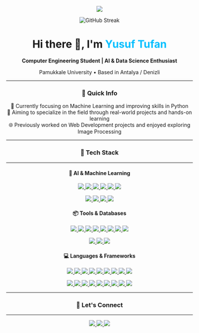 <p align="center">
  <img src="https://capsule-render.vercel.app/api?type=waving&color=0:6a11cb,100:2575fc&height=200&section=header&text=Welcome%20to%20My%20GitHub!&fontSize=40&fontColor=ffffff" />
</p>

<p align="center">
  <img src="https://github-readme-streak-stats.herokuapp.com/?user=YusufTufan&theme=dark&hide_border=true&border_radius=5&date_format=M%20j%5B%2C%20Y%5D" alt="GitHub Streak" />
</p>


<h1 align="center">Hi there 👋, I'm <span style="color:#00bfff">Yusuf Tufan</span></h1>
<p align="center"><strong>Computer Engineering Student | AI & Data Science Enthusiast</strong></p>
<p align="center">Pamukkale University • Based in Antalya / Denizli</p>

---

### <p align="center">📌 Quick Info</p>
<p align="center">
  🤖 Currently focusing on Machine Learning and improving skills in Python<br>
  🎯 Aiming to specialize in the field through real-world projects and hands-on learning<br>
  🌐 Previously worked on Web Development projects and enjoyed exploring Image Processing
</p>

---

### <p align="center">🧰 Tech Stack</p>

---

#### <p align="center">🧠 AI & Machine Learning</p>

<p align="center">
  <a href="https://www.python.org/" target="_blank">
    <img src="https://img.shields.io/badge/Python-3776AB?style=for-the-badge&logo=python&logoColor=white" />
  </a>
  <a href="https://numpy.org/" target="_blank">
    <img src="https://img.shields.io/badge/NumPy-013243?style=for-the-badge&logo=numpy&logoColor=white" />
  </a>
  <a href="https://pandas.pydata.org/" target="_blank">
    <img src="https://img.shields.io/badge/Pandas-150458?style=for-the-badge&logo=pandas&logoColor=white" />
  </a>
  <a href="https://seaborn.pydata.org/" target="_blank">
    <img src="https://img.shields.io/badge/Seaborn-4C72B0?style=for-the-badge&logo=python&logoColor=white" />
  </a>
  <a href="https://opencv.org/" target="_blank">
    <img src="https://img.shields.io/badge/OpenCV-27338e?style=for-the-badge&logo=opencv&logoColor=white" />
  </a>
  <a href="https://www.tensorflow.org/" target="_blank">
    <img src="https://img.shields.io/badge/TensorFlow-FF6F00?style=for-the-badge&logo=tensorflow&logoColor=white" />
  </a>
</p>

<p align="center">
  <a href="https://www.knime.com/" target="_blank">
    <img src="https://img.shields.io/badge/KNIME-FFB000?style=for-the-badge&logo=knime&logoColor=black" />
  </a>
  <a href="https://jupyter.org/" target="_blank">
    <img src="https://img.shields.io/badge/Jupyter-FF2B10?style=for-the-badge&logo=jupyter&logoColor=white" />
  </a>
  <a href="https://airflow.apache.org/" target="_blank">
    <img src="https://img.shields.io/badge/Apache%20Airflow-017CEE?style=for-the-badge&logo=Apache%20Airflow&logoColor=white" />
  </a>
  <a href="https://mlflow.org/" target="_blank">
    <img src="https://img.shields.io/badge/MLflow-0194E2?style=for-the-badge&logo=mlflow&logoColor=white" />
  </a>
</p>


#### <p align="center">📦 Tools & Databases</p>

<p align="center">
  <a href="https://www.docker.com/" target="_blank">
    <img src="https://img.shields.io/badge/Docker-2496ED?style=for-the-badge&logo=docker&logoColor=white" />
  </a>
  <a href="https://git-scm.com/" target="_blank">
    <img src="https://img.shields.io/badge/Git-F05032?style=for-the-badge&logo=git&logoColor=white" />
  </a>
  <a href="https://github.com/" target="_blank">
    <img src="https://img.shields.io/badge/GitHub-181717?style=for-the-badge&logo=github&logoColor=white" />
  </a>
  <a href="https://www.npmjs.com/" target="_blank">
    <img src="https://img.shields.io/badge/NPM-8CC84B?style=for-the-badge&logo=npm&logoColor=white" />
  </a>
  <a href="https://www.markdownguide.org/" target="_blank">
    <img src="https://img.shields.io/badge/Markdown-000000?style=for-the-badge&logo=markdown&logoColor=white" />
  </a>
  <a href="https://www.virtualbox.org/" target="_blank">
    <img src="https://img.shields.io/badge/VirtualBox-183A61?style=for-the-badge&logo=virtualbox&logoColor=white" />
  </a>
  <a href="https://www.vagrantup.com/" target="_blank">
    <img src="https://img.shields.io/badge/Vagrant-1868F2?style=for-the-badge&logo=vagrant&logoColor=white" />
  </a>
  <a href="https://atom.io/" target="_blank">
    <img src="https://img.shields.io/badge/Atom-66595C?style=for-the-badge&logo=atom&logoColor=white" />
  </a>
</p>

<p align="center">
  <a href="https://www.sqlite.org/" target="_blank">
    <img src="https://img.shields.io/badge/SQLite-003B57?style=for-the-badge&logo=sqlite&logoColor=white" />
  </a>
  <a href="https://www.mysql.com/" target="_blank">
    <img src="https://img.shields.io/badge/MySQL-4479A1?style=for-the-badge&logo=mysql&logoColor=white" />
  </a>
  <a href="https://www.postman.com/" target="_blank">
    <img src="https://img.shields.io/badge/Postman-FF6C37?style=for-the-badge&logo=postman&logoColor=white" />
  </a>
</p>


#### <p align="center">💻 Languages & Frameworks</p>

<p align="center">
  <a href="https://www.java.com/" target="_blank">
    <img src="https://img.shields.io/badge/Java-ED8B00?style=for-the-badge&logo=java&logoColor=white" />
  </a>
<a href="https://www.ruby-lang.org/" target="_blank">
  <img src="https://img.shields.io/badge/Ruby-CC342D?style=for-the-badge&logo=ruby&logoColor=white" />
</a>
  <a href="https://www.javascript.com/" target="_blank">
    <img src="https://img.shields.io/badge/JavaScript-F7DF1E?style=for-the-badge&logo=javascript&logoColor=black" />
  </a>
  <a href="https://www.typescriptlang.org/" target="_blank">
    <img src="https://img.shields.io/badge/TypeScript-007ACC?style=for-the-badge&logo=typescript&logoColor=white" />
  </a>
  <a href="https://en.wikipedia.org/wiki/C_(programming_language)" target="_blank">
    <img src="https://img.shields.io/badge/C-00599C?style=for-the-badge&logo=c&logoColor=white" />
  </a>
  <a href="https://learn.microsoft.com/en-us/dotnet/csharp/" target="_blank">
    <img src="https://img.shields.io/badge/C%23-239120?style=for-the-badge&logo=c-sharp&logoColor=white" />
  </a>
  <a href="https://isocpp.org/" target="_blank">
    <img src="https://img.shields.io/badge/C++-00599C?style=for-the-badge&logo=c%2B%2B&logoColor=white" />
  </a>
  <a href="https://en.wikipedia.org/wiki/Assembly_language" target="_blank">
    <img src="https://img.shields.io/badge/Assembly-6E4C13?style=for-the-badge" />
  </a>
  <a href="https://www.mathworks.com/products/matlab.html" target="_blank">
    <img src="https://img.shields.io/badge/Matlab-0076A8?style=for-the-badge&logo=MathWorks&logoColor=white" />
  </a>
</p>

<p align="center">
  <a href="https://developer.mozilla.org/en-US/docs/Web/HTML" target="_blank">
    <img src="https://img.shields.io/badge/HTML5-E34F26?style=for-the-badge&logo=html5&logoColor=white" />
  </a>
  <a href="https://developer.mozilla.org/en-US/docs/Web/CSS" target="_blank">
    <img src="https://img.shields.io/badge/CSS3-1572B6?style=for-the-badge&logo=css3&logoColor=white" />
  </a>
  <a href="https://getbootstrap.com/" target="_blank">
    <img src="https://img.shields.io/badge/Bootstrap-563D7C?style=for-the-badge&logo=bootstrap&logoColor=white" />
  </a>
  <a href="https://dotnet.microsoft.com/en-us/apps/aspnet" target="_blank">
    <img src="https://img.shields.io/badge/ASP.NET-5C2D91?style=for-the-badge&logo=.net&logoColor=white" />
  </a>
  <a href="https://angular.io/" target="_blank">
    <img src="https://img.shields.io/badge/Angular-DD0031?style=for-the-badge&logo=angular&logoColor=white" />
  </a>
  <a href="https://react.dev/" target="_blank">
    <img src="https://img.shields.io/badge/React-61DAFB?style=for-the-badge&logo=react&logoColor=20232A" />
  </a>
  <a href="https://nodejs.org/" target="_blank">
    <img src="https://img.shields.io/badge/Node.js-339933?style=for-the-badge&logo=node.js&logoColor=white" />
  </a>
  <a href="https://firebase.google.com/" target="_blank">
    <img src="https://img.shields.io/badge/Firebase-ffca28?style=for-the-badge&logo=firebase&logoColor=black" />
  </a>
  <a href="https://www.djangoproject.com/" target="_blank">
    <img src="https://img.shields.io/badge/Django-092E20?style=for-the-badge&logo=django&logoColor=white" />
  </a>
</p>

---

### <p align="center">🔗 Let's Connect</p>
---
<p align="center">
  <a href="mailto:yusufftufan@gmail.com">
    <img src="https://img.shields.io/badge/Email-D14836?style=for-the-badge&logo=gmail&logoColor=white" />
  </a>
  <a href="https://www.linkedin.com/in/yusuf-tufan-761b412aa/" target="_blank">
    <img src="https://img.shields.io/badge/LinkedIn-0077B5?style=for-the-badge&logo=linkedin&logoColor=white" />
  </a>
  <a href="https://github.com/YusufTufan" target="_blank">
    <img src="https://img.shields.io/badge/GitHub-100000?style=for-the-badge&logo=github&logoColor=white" />
  </a>
</p>
